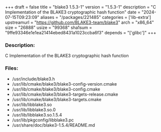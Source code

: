 +++
draft = false
title = "blake3 1.5.3-1"
version = "1.5.3-1"
description = "C Implementation of the BLAKE3 cryptographic hash function"
date = "2024-07-15T09:23:09"
aliases = "/packages/221485"
categories = ['lib-extra']
upstreamurl = "https://github.com/BLAKE3-team/blake3"
arch = "x86_64"
size = "26888"
usize = "99368"
sha1sum = "9ffe93346e1e1ea21414ebed8431a1023ccba6f3"
depends = "['glibc']"
+++
### Description: 
C Implementation of the BLAKE3 cryptographic hash function

### Files: 
* /usr/include/blake3.h
* /usr/lib/cmake/blake3/blake3-config-version.cmake
* /usr/lib/cmake/blake3/blake3-config.cmake
* /usr/lib/cmake/blake3/blake3-targets-release.cmake
* /usr/lib/cmake/blake3/blake3-targets.cmake
* /usr/lib/libblake3.so
* /usr/lib/libblake3.so.0
* /usr/lib/libblake3.so.1.5.4
* /usr/lib/pkgconfig/libblake3.pc
* /usr/share/doc/blake3-1.5.4/README.md
